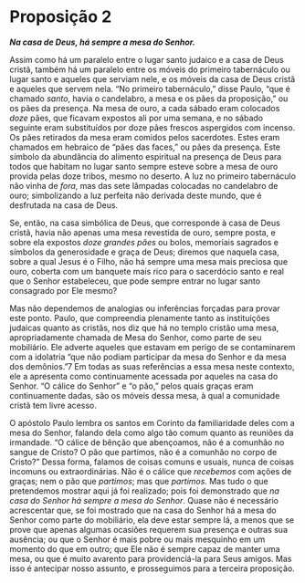 # Proposição 2

***Na casa de Deus, há sempre a mesa do Senhor.***

Assim como há um paralelo entre o lugar santo judaico e a casa de Deus cristã, também há um paralelo entre os móveis do primeiro tabernáculo ou lugar santo e aqueles que serviam nele, e os móveis da casa de Deus cristã e aqueles que servem nela. “No primeiro tabernáculo,” disse Paulo, “que é chamado *santo*, havia o candelabro, a mesa e os pães da proposição,” ou os pães da presença. Na mesa de ouro, a cada sábado eram colocados *doze* pães, que ficavam expostos ali por uma semana, e no sábado seguinte eram substituídos por doze pães frescos aspergidos com incenso. Os pães retirados da mesa eram comidos pelos sacerdotes. Estes eram chamados em hebraico de “pães das faces,” ou pães da presença. Este símbolo da abundância do alimento espiritual na presença de Deus para todos que habitam no lugar santo sempre esteve sobre a mesa de ouro provida pelas doze tribos, mesmo no deserto. A luz no primeiro tabernáculo não vinha de *fora*, mas das sete lâmpadas colocadas no candelabro de ouro; simbolizando a luz perfeita não derivada deste mundo, que é desfrutada na casa de Deus.

Se, então, na casa simbólica de Deus, que corresponde à casa de Deus cristã, havia não apenas uma mesa revestida de ouro, sempre posta, e sobre ela expostos *doze grandes pães* ou bolos, memoriais sagrados e símbolos da generosidade e graça de Deus; diremos que naquela casa, sobre a qual Jesus é o Filho, não há sempre uma mesa mais preciosa que ouro, coberta com um banquete mais rico para o sacerdócio santo e real que o Senhor estabeleceu, que pode sempre entrar no lugar santo consagrado por Ele mesmo?

Mas não dependemos de analogias ou inferências forçadas para provar este ponto. Paulo, que compreendia plenamente tanto as instituições judaicas quanto as cristãs, nos diz que há no templo cristão uma mesa, apropriadamente chamada de Mesa do Senhor, como parte de seu mobiliário. Ele adverte aqueles que estavam em perigo de se contaminarem com a idolatria “que não podiam participar da mesa do Senhor e da mesa dos demônios.”7 Em todas as suas referências a essa mesa neste contexto, ele a apresenta como continuamente acessada por aqueles na casa do Senhor. “O cálice do Senhor” e “o pão,” pelos quais graças eram continuamente dadas, são os móveis dessa mesa, à qual a comunidade cristã tem livre acesso.

O apóstolo Paulo lembra os santos em Corinto da familiaridade deles com a mesa do Senhor, falando dela como algo tão comum quanto as reuniões da irmandade. “O cálice de bênção que abençoamos, não é a comunhão no sangue de Cristo? O pão que partimos, não é a comunhão no corpo de Cristo?” Dessa forma, falamos de coisas comuns e usuais, nunca de coisas incomuns ou extraordinárias. Não é o cálice que *recebemos* com ações de graças; nem o pão que *partimos*; mas que *partimos*. Mas tudo o que pretendemos mostrar aqui já foi realizado; pois foi demonstrado que *na casa do Senhor há sempre a mesa do Senhor*. Quase não é necessário acrescentar que, se foi mostrado que na casa do Senhor há a mesa do Senhor como parte do mobiliário, ela deve estar sempre lá, a menos que se prove que apenas algumas ocasiões requerem sua presença e outras sua ausência; ou que o Senhor é mais pobre ou mais mesquinho em um momento do que em outro; que Ele não é sempre capaz de manter uma mesa, ou que é muito avarento para providenciá-la para Seus amigos. Mas isso é antecipar nosso assunto, e prosseguimos para a terceira proposição.
